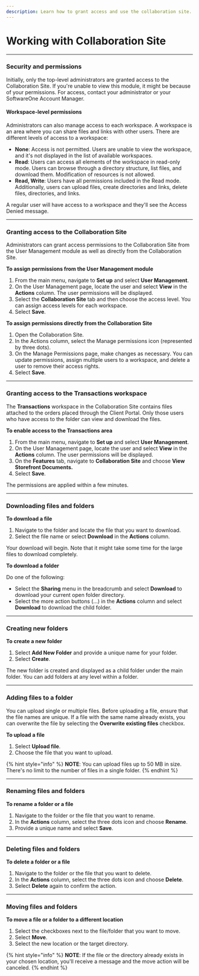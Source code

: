 ```yaml
---
description: Learn how to grant access and use the collaboration site.
---
```


# Working with Collaboration Site

***

### Security and permissions <a href="#security-and-permissions" id="security-and-permissions"></a>

Initially, only the top-level administrators are granted access to the Collaboration Site. If you're unable to view this module, it might be because of your permissions. For access, contact your administrator or your SoftwareOne Account Manager.&#x20;

#### Workspace-level permissions <a href="#workspace-level-permissions" id="workspace-level-permissions"></a>

Administrators can also manage access to each workspace. A workspace is an area where you can share files and links with other users. There are different levels of access to a workspace:

* **None**: Access is not permitted. Users are unable to view the workspace, and it's not displayed in the list of available workspaces.
* **Read**: Users can access all elements of the workspace in read-only mode. Users can browse through a directory structure, list files, and download them. Modification of resources is not allowed.
* **Read, Write**: Users have all permissions included in the Read mode. Additionally, users can upload files, create directories and links, delete files, directories, and links.

A regular user will have access to a workspace and they'll see the Access Denied message.

***

### Granting access to the Collaboration Site&#x20;

Administrators can grant access permissions to the Collaboration Site from the User Management module as well as directly from the Collaboration Site.

**To assign permissions from the User Management module**

1. From the main menu, navigate to **Set up** and select **User Management**.&#x20;
2. On the User Management page, locate the user and select **View** in the **Actions** column. The user permissions will be displayed.&#x20;
3. Select the **Collaboration Site** tab and then choose the access level. You can assign access levels for each workspace.
4. Select **Save**.

**To assign permissions directly from the Collaboration Site**

1. Open the Collaboration Site.&#x20;
2. In the Actions column, select the Manage permissions icon (represented by three dots).
3. On the Manage Permissions page, make changes as necessary. You can update permissions, assign multiple users to a workspace, and delete a user to remove their access rights.
4. Select **Save**.

***

### Granting access to the **Transactions** workspace <a href="#storefront-documents" id="storefront-documents"></a>

The **Transactions** workspace in the Collaboration Site contains files attached to the orders placed through the Client Portal. Only those users who have access to the folder can view and download the files.

**To enable access to the Transactions area**

1. From the main menu, navigate to **Set up** and select **User Management**.&#x20;
2. On the User Management page, locate the user and select **View** in the **Actions** column. The user permissions will be displayed.&#x20;
3. On the **Features** tab, navigate to **Collaboration Site** and choose **View Storefront Documents.**
4. Select **Save**.

The permissions are applied within a few minutes.

***

### Downloading files and folders <a href="#downloading-files-and-folders" id="downloading-files-and-folders"></a>

**To download a file**

1. Navigate to the folder and locate the file that you want to download.
2. Select the file name or select **Download** in the **Actions** column.&#x20;

Your download will begin. Note that it might take some time for the large files to download completely.&#x20;

**To download a folder**

Do one of the following:

* Select the **Sharing** menu in the breadcrumb and select **Download** to download your current open folder directory.
* Select the more action buttons (…) in the **Actions** column and select **Download** to download the child folder.

***

### Creating new folders <a href="#creating-a-new-folder" id="creating-a-new-folder"></a>

**To create a new folder**

1. Select **Add New Folder** and provide a unique name for your folder.
2. Select **Create**.&#x20;

The new folder is created and displayed as a child folder under the main folder. You can add folders at any level within a folder.

***

### Adding files to a folder <a href="#uploading-files" id="uploading-files"></a>

You can upload single or multiple files. Before uploading a file, ensure that the file names are unique. If a file with the same name already exists, you can overwrite the file by selecting the **Overwrite existing files** checkbox.

**To upload a file**

1. Select **Upload file**.
2. Choose the file that you want to upload.

{% hint style="info" %}
**NOTE**: You can upload files up to 50 MB in size. There's no limit to the number of files in a single folder.
{% endhint %}

***

### Renaming files and folders <a href="#renaming-files-and-folders" id="renaming-files-and-folders"></a>

**To rename a folder or a file**

1. Navigate to the folder or the file that you want to rename.
2. In the **Actions** column, select the three dots icon and choose **Rename**.&#x20;
3. Provide a unique name and select **Save**.

***

### Deleting files and folders <a href="#deleting-files-and-folders" id="deleting-files-and-folders"></a>

**To delete a folder or a file**

1. Navigate to the folder or the file that you want to delete.
2. In the **Actions** column, select the three dots icon and choose **Delete**.&#x20;
3. Select **Delete** again to confirm the action.&#x20;

***

### Moving files and folders <a href="#moving-files-and-folders" id="moving-files-and-folders"></a>

**To move a file or a folder to a different location**

1. Select the checkboxes next to the file/folder that you want to move.&#x20;
2. Select **Move**.
3. Select the new location or the target directory.

{% hint style="info" %}
**NOTE**: If the file or the directory already exists in your chosen location, you'll receive a message and the move action will be canceled.
{% endhint %}
